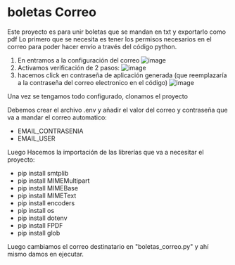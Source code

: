 # boletas Correo
Este proyecto es para unir boletas que se mandan en txt y exportarlo como pdf
Lo primero que se necesita es tener los permisos necesarios en el correo para poder hacer envío a través del código python.
1. En entramos a la configuración del correo ![image](https://github.com/Davidsanz10/boletas_correo/assets/54865176/cf6a6bce-3555-4355-9ec2-39006b2b4398)
2. Activamos verificación de 2 pasos: ![image](https://github.com/Davidsanz10/boletas_correo/assets/54865176/6e2746f0-6469-483a-bd02-8fa7e86c0e60)
3. hacemos click en contraseña de aplicación generada (que reemplazaría a la contraseña del correo electronico en el código) ![image](https://github.com/Davidsanz10/boletas_correo/assets/54865176/de8167be-995d-4a14-8b9d-6185d460b3cb)

Una vez se tengamos todo configurado, clonamos el proyecto

Debemos crear el archivo .env y añadir el valor del correo y contraseña que va a mandar el correo automatico:
- EMAIL_CONTRASENIA
- EMAIL_USER
  
Luego Hacemos la importación de las librerías que va a necesitar el proyecto:
- pip install smtplib
- pip install MIMEMultipart
- pip install MIMEBase
- pip install MIMEText
- pip install encoders
- pip install os
- pip install dotenv
- pip install FPDF
- pip install glob

Luego cambiamos el correo destinatario en "boletas_correo.py" y ahí mismo damos  en ejecutar.
